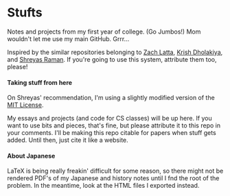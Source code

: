 Stufts
======

Notes and projects from my first year of college. (Go Jumbos!) Mom wouldn't let me use my main GitHub. Grrr...

Inspired by the similar repositories belonging to [Zach Latta](https://github.com/zachlatta/school), [Krish Dholakiya](https://github.com/krrishd/school), and [Shreyas Raman](https://github.com/anubiann00b). If you're going to use this system, attribute them too, please!

#### Taking stuff from here

On Shreyas' recommendation, I'm using a slightly modified version of the [MIT License](LISCENSE.md).

My essays and projects (and code for CS classes) will be up here. If you want to use bits and pieces, that's fine, but please attribute it to this repo in your comments. I'll be making this repo citable for papers when stuff gets added. Until then, just cite it like a website.

#### About Japanese

LaTeX is being really freakin' difficult for some reason, so there might not be rendered PDF's of my Japanese and history notes until I fnd the root of the problem. In the meantime, look at the HTML files I exported instead.
